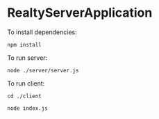 # RealtyServerApplication

To install dependencies: 

`npm install`

To run server: 

` node ./server/server.js `

To run client: 

` cd ./client `

` node index.js `
